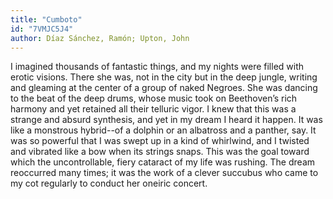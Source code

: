 ```yaml
---
title: "Cumboto"
id: "7VMJC5J4"
author: Díaz Sánchez, Ramón; Upton, John
---
```

<div data-schema-version="8"><p>I imagined thousands of fantastic things, and my nights were filled with erotic visions. There she was, not in the city but in the deep jungle, writing and gleaming at the center of a group of naked Negroes. She was dancing to the beat of the deep drums, whose music took on Beethoven’s rich harmony and yet retained all their telluric vigor. I knew that this was a strange and absurd synthesis, and yet in my dream I heard it happen. It was like a monstrous hybrid--of a dolphin or an albatross and a panther, say. It was so powerful that I was swept up in a kind of whirlwind, and I twisted and vibrated like a bow when its strings snaps. This was the goal toward which the uncontrollable, fiery cataract of my life was rushing. The dream reoccurred many times; it was the work of a clever succubus who came to my cot regularly to conduct her oneiric concert.</p> </div>